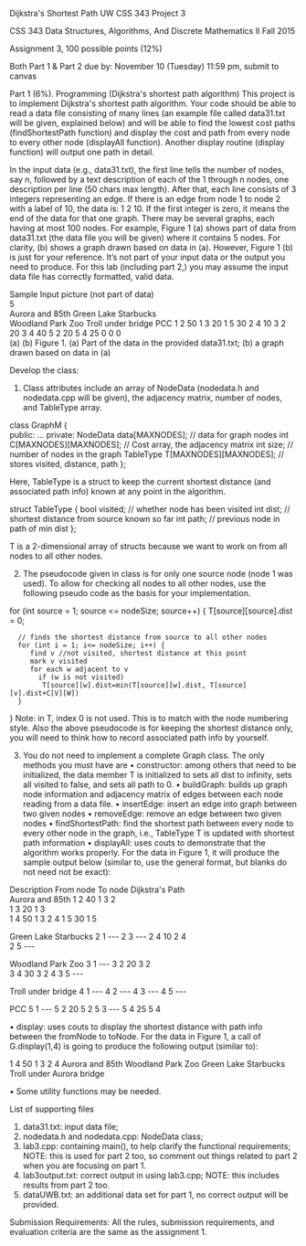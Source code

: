 Dijkstra's Shortest Path
UW CSS 343 Project 3

CSS 343 Data Structures, Algorithms, And Discrete Mathematics II
Fall 2015 

Assignment 3, 100 possible points (12%)

Both Part 1 & Part 2 due by: November 10 (Tuesday) 11:59 pm, submit to canvas

Part 1 (6%). Programming (Dijkstra's shortest path algorithm)
This project is to implement Dijkstra's shortest path algorithm. Your code should be able to read a data file consisting of many lines (an example file called data31.txt will be given, explained below) and will be able to find the lowest cost paths (findShortestPath function) and display the cost and path from every node to every other node (displayAll function).  Another display routine (display function) will output one path in detail. 

In the input data (e.g., data31.txt), the first line tells the number of nodes, say n, followed by a text description of each of the 1 through n nodes, one description per line (50 chars max length).  After that, each line consists of 3 integers representing an edge. If there is an edge from node 1 to node 2 with a label of 10, the data is: 1 2 10.  If the first integer is zero, it means the end of the data for that one graph.  There may be several graphs, each having at most 100 nodes.  For example, Figure 1 (a) shows part of data from data31.txt (the data file you will be given) where it contains 5 nodes. For clarity, (b) shows a graph drawn based on data in (a). However, Figure 1 (b) is just for your reference. It’s not part of your input data or the output you need to produce. For this lab (including part 2,) you may assume the input data file has correctly formatted, valid data.

Sample Input				   picture (not part of data)	
5                    
Aurora and 85th
Green Lake Starbucks  
Woodland Park Zoo
Troll under bridge
PCC
1 2 50 
1 3 20
1 5 30
2 4 10
3 2 20 
3 4 40
5 2 20
5 4 25 
0 0  0 	 
(a)	                                 				    (b)
Figure 1. (a) Part of the data in the provided data31.txt; (b) a graph drawn based on data in (a)

Develop the class:
1. Class attributes include an array of NodeData (nodedata.h and nodedata.cpp will be given), the adjacency matrix, number of nodes, and TableType array.  

class GraphM {                            
   public:
      ...
   private:
      NodeData data[MAXNODES];              // data for graph nodes 
      int C[MAXNODES][MAXNODES];            // Cost array, the adjacency matrix
      int size;                             // number of nodes in the graph
      TableType T[MAXNODES][MAXNODES];      // stores visited, distance, path
   };

Here, TableType is a struct to keep the current shortest distance (and associated path info) known at any point in the algorithm.

  struct TableType {
         bool visited;          // whether node has been visited
         int dist;              // shortest distance from source known so far
         int path;              // previous node in path of min dist
      };

T is a 2-dimensional array of structs because we want to work on from all nodes to all other nodes. 

2. The pseudocode given in class is for only one source node (node 1 was used).  To allow for checking all nodes to all other nodes, use the following pseudo code as the basis for your implementation. 

for (int source = 1; source <= nodeSize; source++) {
      T[source][source].dist = 0;

      // finds the shortest distance from source to all other nodes
      for (int i = 1; i<= nodeSize; i++) {
         find v //not visited, shortest distance at this point
         mark v visited  
         for each w adjacent to v
           if (w is not visited)
            T[source][w].dist=min(T[source][w].dist, T[source][v].dist+C[V][W]) 
      }
   }
Note: in T, index 0 is not used. This is to match with the node numbering style. Also the above pseudocode is for keeping the shortest distance only, you will need to think how to record associated path info by yourself.

3. You do not need to implement a complete Graph class. The only methods you must have are
•	constructor: among others that need to be initialized, the data member T is initialized to sets all dist to infinity, sets all visited to false, and sets all path to 0.
•	buildGraph: builds up graph node information and adjacency matrix of edges between each node reading from a data file.
•	insertEdge: insert an edge into graph between two given nodes
•	removeEdge: remove an edge between two given nodes
•	findShortestPath: find the shortest path between every node to every other node in the graph, i.e., TableType T is updated with shortest path information
•	displayAll: uses couts to demonstrate that the algorithm works properly. For the data in Figure 1, it will produce the sample output below (similar to, use the general format, but blanks do not need not be exact):

Description               From node  To node  Dijkstra's  Path    
Aurora and 85th
                               1       2      40          1 3 2  
                               1       3      20          1 3     
                               1       4      50          1 3 2 4
                               1       5      30          1 5 

Green Lake Starbucks
                               2       1      --- 
                               2       3      --- 
                               2       4      10          2 4  
                               2       5      ---

Woodland Park Zoo
                               3       1      --- 
                               3       2      20          3 2    
                               3       4      30          3 2 4 
                               3       5      --- 

Troll under bridge
                               4       1      --- 
                               4       2      ---
                               4       3      --- 
                               4       5      --- 

PCC
                               5       1      --- 
                               5       2      20          5 2
                               5       3      --- 
                               5       4      25          5 4
 
•	display: uses couts to display the shortest distance with path info between the fromNode to toNode.  For the data in Figure 1, a call of G.display(1,4) is going to produce the following output (similar to): 

   1       4      50          1 3 2 4
Aurora and 85th
Woodland Park Zoo
Green Lake Starbucks
Troll under Aurora bridge

•	Some utility functions may be needed.

List of supporting files 
1.	data31.txt: input data file;
2.	nodedata.h and nodedata.cpp: NodeData class;
3.	lab3.cpp: containing main(), to help clarify the functional requirements; NOTE: this is used for part 2 too, so comment out things related to part 2 when you are focusing on part 1.
4.	lab3output.txt: correct output in using lab3.cpp; NOTE: this includes results from part 2 too.
5.	dataUWB.txt: an additional data set for part 1, no correct output will be provided. 

Submission Requirements:
All the rules, submission requirements, and evaluation criteria are the same as the assignment 1.








	

